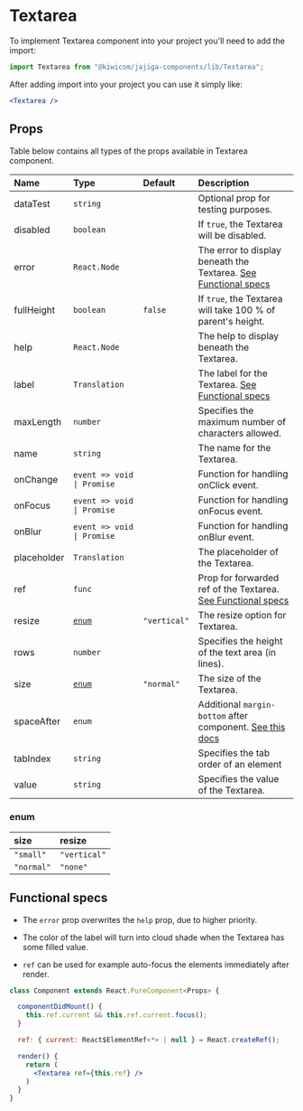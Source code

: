 # Textarea
To implement Textarea component into your project you'll need to add the import:
```jsx
import Textarea from "@kiwicom/jajiga-components/lib/Textarea";
```
After adding import into your project you can use it simply like:
```jsx
<Textarea />
```
## Props
Table below contains all types of the props available in Textarea component.

| Name          | Type                        | Default      | Description                      |
| :------------ | :-------------------------- | :----------- | :------------------------------- |
| dataTest      | `string`                    |              | Optional prop for testing purposes.
| disabled      | `boolean`                   |              | If `true`, the Textarea will be disabled.
| error         | `React.Node`                |              | The error to display beneath the Textarea. [See Functional specs](#functional-specs)
| fullHeight    | `boolean`                   | `false`      | If `true`, the Textarea will take 100 % of parent's height.
| help          | `React.Node`                |              | The help to display beneath the Textarea.
| label         | `Translation`               |              | The label for the Textarea. [See Functional specs](#functional-specs)
| maxLength     | `number`                    |              | Specifies the maximum number of characters allowed.
| name          | `string`                    |              | The name for the Textarea.
| onChange      | `event => void \| Promise`  |              | Function for handling onClick event.
| onFocus       | `event => void \| Promise`  |              | Function for handling onFocus event.
| onBlur        | `event => void \| Promise`  |              | Function for handling onBlur event.
| placeholder   | `Translation`               |              | The placeholder of the Textarea.
| ref           | `func`                      |              | Prop for forwarded ref of the Textarea. [See Functional specs](#functional-specs)
| resize        | [`enum`](#enum)             | `"vertical"` | The resize option for Textarea.
| rows          | `number`                    |              | Specifies the height of the text area (in lines).
| size          | [`enum`](#enum)             | `"normal"`   | The size of the Textarea.
| spaceAfter    | `enum`                      |              | Additional `margin-bottom` after component. [See this docs](https://github.com/kiwicom/jajiga-components/tree/master/src/common/getSpacingToken)
| tabIndex      | `string`                    |              | Specifies the tab order of an element
| value         | `string`                    |              | Specifies the value of the Textarea.

### enum

| size         | resize        |
| :----------- | :------------ |
| `"small"`    | `"vertical"`
| `"normal"`   | `"none"`


## Functional specs
* The `error` prop overwrites the `help` prop, due to higher priority.

* The color of the label will turn into cloud shade when the Textarea has some filled value.

* `ref` can be used for example auto-focus the elements immediately after render.
```jsx
class Component extends React.PureComponent<Props> {

  componentDidMount() {
    this.ref.current && this.ref.current.focus();
  }

  ref: { current: React$ElementRef<*> | null } = React.createRef();

  render() {
    return (
      <Textarea ref={this.ref} />
    )
  }
}
```
